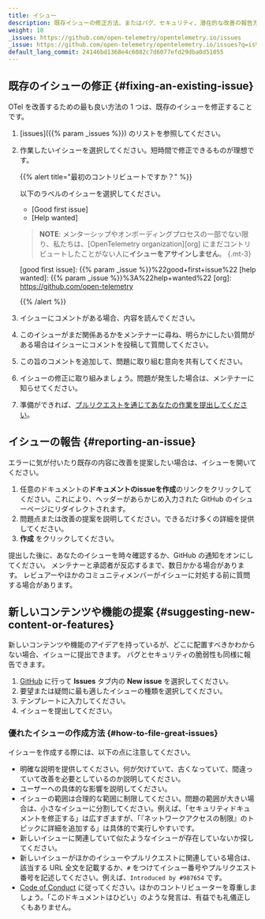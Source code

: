 ```yaml
---
title: イシュー
description: 既存イシューの修正方法、またはバグ、セキュリティ、潜在的な改善の報告方法
weight: 10
_issues: https://github.com/open-telemetry/opentelemetry.io/issues
_issue: https://github.com/open-telemetry/opentelemetry.io/issues?q=is%3Aissue+is%3Aopen+sort%3Aupdated-desc+label%3A
default_lang_commit: 24146bd1368e4c6082c7d6077efd29dba0d51055
---
```


## 既存のイシューの修正 {#fixing-an-existing-issue}

OTel を改善するための最も良い方法の 1 つは、既存のイシューを修正することです。

1. [issues]({{% param _issues %}}) のリストを参照してください。
2. 作業したいイシューを選択してください。短時間で修正できるものが理想です。

   <!-- prettier-ignore -->
   <a name="first-issue"></a>
   {{% alert title="最初のコントリビュートですか？" %}}

   以下のラベルのイシューを選択してください。

   - [Good first issue]
   - [Help wanted]

   <!-- prettier-ignore -->
   > **NOTE**: メンターシップやオンボーディングプロセスの一部でない限り、私たちは、[OpenTelemetry organization][org] にまだコントリビュートしたことがない人に**イシューをアサインしません**。
   {.mt-3}

   <!-- prettier-ignore -->
   [good first issue]: {{% param _issue %}}%22good+first+issue%22
   [help wanted]: {{% param _issue %}}%3A%22help+wanted%22
   [org]: https://github.com/open-telemetry

   {{% /alert %}}

3. イシューにコメントがある場合、内容を読んでください。
4. このイシューがまだ関係あるかをメンテナーに尋ね、明らかにしたい質問がある場合はイシューにコメントを投稿して質問してください。
5. この旨のコメントを追加して、問題に取り組む意向を共有してください。
6. イシューの修正に取り組みましょう。問題が発生した場合は、メンテナーに知らせてください。
7. 準備ができれば、[プルリクエストを通じてあなたの作業を提出してください](../pull-requests)。

## イシューの報告 {#reporting-an-issue}

エラーに気が付いたり既存の内容に改善を提案したい場合は、イシューを開いてください。

1. 任意のドキュメントの**ドキュメントのissueを作成**のリンクをクリックしてください。これにより、ヘッダーがあらかじめ入力された GitHub のイシューページにリダイレクトされます。
2. 問題点または改善の提案を説明してください。できるだけ多くの詳細を提供してください。
3. **作成** をクリックしてください。

提出した後に、あなたのイシューを時々確認するか、GitHub の通知をオンにしてください。
メンテナーと承認者が反応するまで、数日かかる場合があります。
レビュアーやほかのコミュニティメンバーがイシューに対処する前に質問する場合があります。

## 新しいコンテンツや機能の提案 {#suggesting-new-content-or-features}

新しいコンテンツや機能のアイデアを持っているが、どこに配置すべきかわからない場合、イシューに提出できます。
バグとセキュリティの脆弱性も同様に報告できます。

1. [GitHub](https://github.com/open-telemetry/opentelemetry.io/issues/new/) に行って **Issues** タブ内の **New issue** を選択してください。
2. 要望または疑問に最も適したイシューの種類を選択してください。
3. テンプレートに入力してください。
4. イシューを提出してください。

### 優れたイシューの作成方法 {#how-to-file-great-issues}

イシューを作成する際には、以下の点に注意してください。

- 明確な説明を提供してください。何が欠けていて、古くなっていて、間違っていて改善を必要としているのか説明してください。
- ユーザーへの具体的な影響を説明してください。
- イシューの範囲は合理的な範囲に制限してください。問題の範囲が大きい場合は、小さなイシューに分割してください。例えば、「セキュリティドキュメントを修正する」は広すぎますが、「『ネットワークアクセスの制限』のトピックに詳細を追加する」は具体的で実行しやすいです。
- 新しいイシューに関連していて似たようなイシューが存在していないか探してください。
- 新しいイシューがほかのイシューやプルリクエストに関連している場合は、該当する URL 全文を記載するか、`#` をつけてイシュー番号やプルリクエスト番号を記述してください。例えば、`Introduced by #987654` です。
- [Code of Conduct](https://github.com/open-telemetry/community/blob/main/code-of-conduct.md) に従ってください。ほかのコントリビューターを尊重しましょう。「このドキュメントはひどい」のような発言は、有益でも礼儀正しくもありません。
